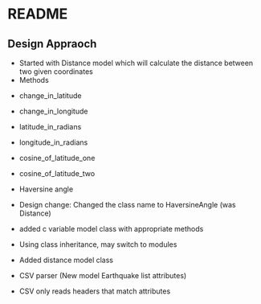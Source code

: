 # README

## Design Appraoch
  * Started with Distance model which will calculate the distance between two given coordinates
  * Methods
   - change_in_latitude
   - change_in_longitude
   - latitude_in_radians
   - longitude_in_radians
   - cosine_of_latitude_one
   - cosine_of_latitude_two
   - Haversine angle
   - Design change: Changed the class name to HaversineAngle (was Distance)
   - added c variable model class with appropriate methods
   - Using class inheritance, may switch to modules
   - Added distance model class

   - CSV parser (New model Earthquake list attributes)
   - CSV only reads headers that match attributes
